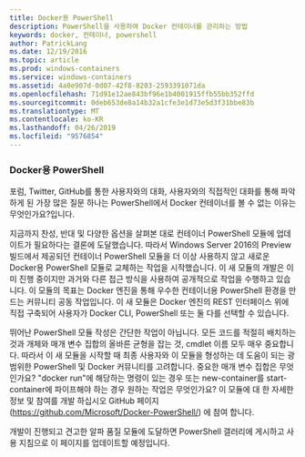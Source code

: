 ```yaml
---
title: Docker용 PowerShell
description: PowerShell을 사용하여 Docker 컨테이너를 관리하는 방법
keywords: docker, 컨테이너, powershell
author: PatrickLang
ms.date: 12/19/2016
ms.topic: article
ms.prod: windows-containers
ms.service: windows-containers
ms.assetid: 4a0e907d-0d07-42f8-8203-2593391071da
ms.openlocfilehash: 71d91e12ae843bf96e1b4001915ffb55bb352ffd
ms.sourcegitcommit: 0deb653de8a14b32a1cfe3e1d73e5d3f31bbe83b
ms.translationtype: MT
ms.contentlocale: ko-KR
ms.lasthandoff: 04/26/2019
ms.locfileid: "9576854"
---
```

### <a name="powershell-for-docker"></a>Docker용 PowerShell

포럼, Twitter, GitHub를 통한 사용자와의 대화, 사용자와의 직접적인 대화를 통해 파악하게 된 가장 많은 질문 하나는 PowerShell에서 Docker 컨테이너를 볼 수 없는 이유는 무엇인가요?입니다. 

지금까지 찬성, 반대 및 다양한 옵션을 살펴본 대로 컨테이너 PowerShell 모듈에 업데이트가 필요하다는 결론에 도달했습니다. 따라서 Windows Server 2016의 Preview 빌드에서 제공되던 컨테이너 PowerShell 모듈을 더 이상 사용하지 않고 새로운 Docker용 PowerShell 모듈로 교체하는 작업을 시작했습니다.  이 새 모듈의 개발은 이미 진행 중이지만 과거와 다른 접근 방식을 사용하여 공개적으로 작업을 수행하고 있습니다.  이 모듈의 목표는 Docker 엔진을 통해 우수한 컨테이너용 PowerShell 환경을 만드는 커뮤니티 공동 작업입니다.  이 새 모듈은 Docker 엔진의 REST 인터페이스 위에 직접 구축되어 사용자가 Docker CLI, PowerShell 또는 둘 다를 선택할 수 있습니다.

뛰어난 PowerShell 모듈 작성은 간단한 작업이 아닙니다. 모든 코드를 적절히 배치하는 것과 개체와 매개 변수 집합의 올바른 균형을 잡는 것, cmdlet 이름 모두 매우 중요합니다.  따라서 이 새 모듈을 시작할 때 최종 사용자와 이 모듈을 형성하는 데 도움이 되는 광범위한 PowerShell 및 Docker 커뮤니티를 고려합니다.  중요한 매개 변수 집합은 무엇인가요?  "docker run"에 해당하는 명령이 있는 경우 또는 new-container를 start-container에 파이프해야 하는 경우 원하는 작업은 무엇인가요?  이 모듈에 대 한 자세한 정보 및 참여를 개발 하십시오 GitHub 페이지 (https://github.com/Microsoft/Docker-PowerShell/) 에 참여 합니다.

개발이 진행되고 견고한 알파 품질 모듈에 도달하면 PowerShell 갤러리에 게시하고 사용 지침으로 이 페이지를 업데이트할 예정입니다.
